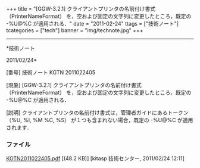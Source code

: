 ﻿+++
title = "[GGW-3.2.1] クライアントプリンタの名前付け書式 （PrinterNameFormat） を，空および固定の文字列に変更したところ，既定の -%U@%C が適用される．"
date = "2011-02-24"
ttags = ["技術ノート"]
tcategories = ["tech"]
banner = "img/technote.jpg"
+++

-----------------------------------------------------------------------------------------------------------------------------

*技術ノート

2011/02/24*


[番号]
技術ノート KGTN 2011022405

[現象]
[GGW-3.2.1] クライアントプリンタの名前付け書式 （PrinterNameFormat）
を，空および固定の文字列に変更したところ，既定の -%U@%C が適用される．

[説明]
クライアントプリンタの名前付け書式は，管理者ガイドにあるトークン （%U,
%I, %M %C, %S） が１つも含まれない場合，既定の -%U@%C が適用されます．


### ファイル

 
 


[KGTN2011022405.pdf](http://techreport.kitasp.net/attachments/download/499/KGTN2011022405.pdf)
 [(48.2 KB)] [kitasp 技術センター, 2011/02/24
12:11]


 


 

